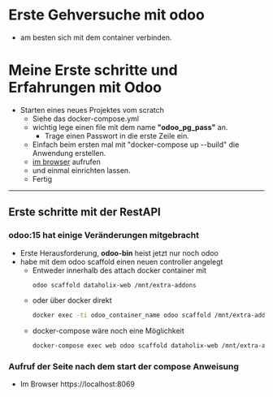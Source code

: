 # Erste Gehversuche mit odoo
- am besten sich mit dem container verbinden.

# Meine Erste schritte und Erfahrungen mit Odoo
- Starten eines neues Projektes vom scratch
  - Siehe das docker-compose.yml
  - wichtig lege einen file mit dem name **"odoo_pg_pass"** an.
    - Trage einen Passwort in die erste Zeile ein.
  - Einfach beim ersten mal mit "docker-compose up --build" die Anwendung erstellen.
  - [im browser](http:localhost:http://localhost:8069/) aufrufen
  - und einmal einrichten lassen.
  - Fertig

<hr>

## Erste schritte mit der RestAPI
### odoo:15 hat einige Veränderungen mitgebracht
- Erste Herausforderung, **odoo-bin** heist jetzt nur noch odoo
- habe mit dem odoo scaffold einen neuen controller angelegt
  - Entweder innerhalb des attach docker container mit
    ```bash
    odoo scaffold dataholix-web /mnt/extra-addons
    ```
  - oder über docker direkt
    ```bash
    docker exec -ti odoo_container_name odoo scaffold /mnt/extra-addons dataholix-web
    ```
  - docker-compose wäre noch eine Möglichkeit
    ```bash
    docker-compose exec web odoo scaffold dataholix-web /mnt/extra-addons
    ```

### Aufruf der Seite nach dem start der compose Anweisung
- Im Browser https://localhost:8069